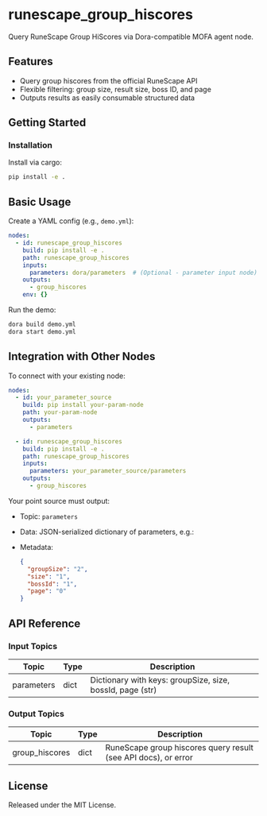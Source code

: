 # runescape_group_hiscores

Query RuneScape Group HiScores via Dora-compatible MOFA agent node.

## Features
- Query group hiscores from the official RuneScape API
- Flexible filtering: group size, result size, boss ID, and page
- Outputs results as easily consumable structured data

## Getting Started

### Installation
Install via cargo:
```bash
pip install -e .
```

## Basic Usage

Create a YAML config (e.g., `demo.yml`):

```yaml
nodes:
  - id: runescape_group_hiscores
    build: pip install -e .
    path: runescape_group_hiscores
    inputs:
      parameters: dora/parameters  # (Optional - parameter input node)
    outputs:
      - group_hiscores
    env: {}
```

Run the demo:

```bash
dora build demo.yml
dora start demo.yml
```


## Integration with Other Nodes

To connect with your existing node:

```yaml
nodes:
  - id: your_parameter_source
    build: pip install your-param-node
    path: your-param-node
    outputs:
      - parameters

  - id: runescape_group_hiscores
    build: pip install -e .
    path: runescape_group_hiscores
    inputs:
      parameters: your_parameter_source/parameters
    outputs:
      - group_hiscores
```

Your point source must output:

* Topic: `parameters`
* Data: JSON-serialized dictionary of parameters, e.g.:
* Metadata:

  ```json
  {
    "groupSize": "2",
    "size": "1",
    "bossId": "1",
    "page": "0"
  }
  ```

## API Reference

### Input Topics

| Topic      | Type   | Description                                                  |
| ----------|--------|-------------------------------------------------------------|
| parameters | dict   | Dictionary with keys: groupSize, size, bossId, page (str)   |

### Output Topics

| Topic          | Type   | Description                                                 |
|----------------|--------|------------------------------------------------------------|
| group_hiscores | dict   | RuneScape group hiscores query result (see API docs), or error |


## License

Released under the MIT License.
